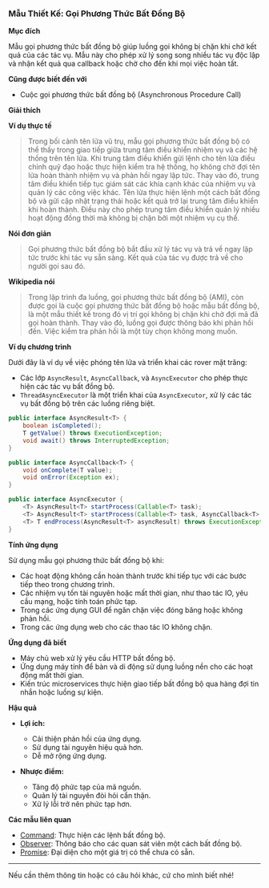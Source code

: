 ### Mẫu Thiết Kế: Gọi Phương Thức Bất Đồng Bộ

**Mục đích**

Mẫu gọi phương thức bất đồng bộ giúp luồng gọi không bị chặn khi chờ kết quả của các tác vụ. Mẫu này cho phép xử lý song song nhiều tác vụ độc lập và nhận kết quả qua callback hoặc chờ cho đến khi mọi việc hoàn tất.

**Cũng được biết đến với**

* Cuộc gọi phương thức bất đồng bộ (Asynchronous Procedure Call)

**Giải thích**

**Ví dụ thực tế**

> Trong bối cảnh tên lửa vũ trụ, mẫu gọi phương thức bất đồng bộ có thể thấy trong giao tiếp giữa trung tâm điều khiển nhiệm vụ và các hệ thống trên tên lửa. Khi trung tâm điều khiển gửi lệnh cho tên lửa điều chỉnh quỹ đạo hoặc thực hiện kiểm tra hệ thống, họ không chờ đợi tên lửa hoàn thành nhiệm vụ và phản hồi ngay lập tức. Thay vào đó, trung tâm điều khiển tiếp tục giám sát các khía cạnh khác của nhiệm vụ và quản lý các công việc khác. Tên lửa thực hiện lệnh một cách bất đồng bộ và gửi cập nhật trạng thái hoặc kết quả trở lại trung tâm điều khiển khi hoàn thành. Điều này cho phép trung tâm điều khiển quản lý nhiều hoạt động đồng thời mà không bị chặn bởi một nhiệm vụ cụ thể.

**Nói đơn giản**

> Gọi phương thức bất đồng bộ bắt đầu xử lý tác vụ và trả về ngay lập tức trước khi tác vụ sẵn sàng. Kết quả của tác vụ được trả về cho người gọi sau đó.

**Wikipedia nói**

> Trong lập trình đa luồng, gọi phương thức bất đồng bộ (AMI), còn được gọi là cuộc gọi phương thức bất đồng bộ hoặc mẫu bất đồng bộ, là một mẫu thiết kế trong đó vị trí gọi không bị chặn khi chờ đợi mã đã gọi hoàn thành. Thay vào đó, luồng gọi được thông báo khi phản hồi đến. Việc kiểm tra phản hồi là một tùy chọn không mong muốn.

**Ví dụ chương trình**

Dưới đây là ví dụ về việc phóng tên lửa và triển khai các rover mặt trăng:

* Các lớp `AsyncResult`, `AsyncCallback`, và `AsyncExecutor` cho phép thực hiện các tác vụ bất đồng bộ.
* `ThreadAsyncExecutor` là một triển khai của `AsyncExecutor`, xử lý các tác vụ bất đồng bộ trên các luồng riêng biệt.

```java
public interface AsyncResult<T> {
    boolean isCompleted();
    T getValue() throws ExecutionException;
    void await() throws InterruptedException;
}

public interface AsyncCallback<T> {
    void onComplete(T value);
    void onError(Exception ex);
}

public interface AsyncExecutor {
    <T> AsyncResult<T> startProcess(Callable<T> task);
    <T> AsyncResult<T> startProcess(Callable<T> task, AsyncCallback<T> callback);
    <T> T endProcess(AsyncResult<T> asyncResult) throws ExecutionException, InterruptedException;
}
```

**Tính ứng dụng**

Sử dụng mẫu gọi phương thức bất đồng bộ khi:

* Các hoạt động không cần hoàn thành trước khi tiếp tục với các bước tiếp theo trong chương trình.
* Các nhiệm vụ tốn tài nguyên hoặc mất thời gian, như thao tác IO, yêu cầu mạng, hoặc tính toán phức tạp.
* Trong các ứng dụng GUI để ngăn chặn việc đóng băng hoặc không phản hồi.
* Trong các ứng dụng web cho các thao tác IO không chặn.

**Ứng dụng đã biết**

* Máy chủ web xử lý yêu cầu HTTP bất đồng bộ.
* Ứng dụng máy tính để bàn và di động sử dụng luồng nền cho các hoạt động mất thời gian.
* Kiến trúc microservices thực hiện giao tiếp bất đồng bộ qua hàng đợi tin nhắn hoặc luồng sự kiện.

**Hậu quả**

* **Lợi ích:**
    * Cải thiện phản hồi của ứng dụng.
    * Sử dụng tài nguyên hiệu quả hơn.
    * Dễ mở rộng ứng dụng.

* **Nhược điểm:**
    * Tăng độ phức tạp của mã nguồn.
    * Quản lý tài nguyên đòi hỏi cẩn thận.
    * Xử lý lỗi trở nên phức tạp hơn.

**Các mẫu liên quan**

* [Command](https://java-design-patterns.com/patterns/command/): Thực hiện các lệnh bất đồng bộ.
* [Observer](https://java-design-patterns.com/patterns/observer/): Thông báo cho các quan sát viên một cách bất đồng bộ.
* [Promise](https://java-design-patterns.com/patterns/promise/): Đại diện cho một giá trị có thể chưa có sẵn.

---

Nếu cần thêm thông tin hoặc có câu hỏi khác, cứ cho mình biết nhé!